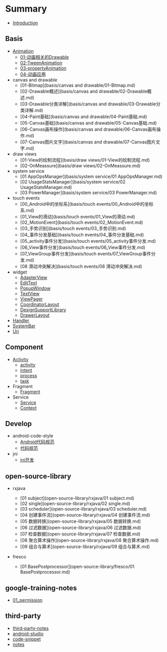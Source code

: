 # Summary

* [Introduction](README.md)

## Basis

* [Animation](basis/animation.md)
  * [01-动画相关的Drawable](basis/animation/01-动画相关的Drawable.md)
  * [02-TweenAnimation](basis/animation/02-TweenAnimation.md)
  * [03-propertyAnimation](basis/animation/03-propertyAnimation.md)
  * [04-动画应用](basis/animation/04-动画应用.md)
* canvas and drawable
  * [01-Bitmap](basis/canvas and drawable/01-Bitmap.md)
  * [02-Drawable概述](basis/canvas and drawable/02-Drawable概述.md)
  * [03-Drawable分类详解](basis/canvas and drawable/03-Drawable分类详解.md)
  * [04-Paint基础](basis/canvas and drawable/04-Paint基础.md)
  * [05-Canvas基础](basis/canvas and drawable/05-Canvas基础.md)
  * [06-Canvas画布操作](basis/canvas and drawable/06-Canvas画布操作.md)
  * [07-Canvas图片文字](basis/canvas and drawable/07-Canvas图片文字.md)
* draw views
  * [01-View的绘制流程](basis/draw views/01-View的绘制流程.md)
  * [02-OnMeassure](basis/draw views/02-OnMeassure.md)
* system service
  * [01 AppOpsManager](basis/system service/01 AppOpsManager.md)
  * [02 UsageStatsManager](basis/system service/02 UsageStatsManager.md)
  * [03 PowerManager](basis/system service/03 PowerManager.md)
* touch events
  * [00\_Android中的坐标系](basis/touch events/00_Android中的坐标系.md)
  * [01\_View的滑动](basis/touch events/01_View的滑动.md)
  * [02\_MotionEvent](basis/touch events/02_MotionEvent.md)
  * [03\_手势识别](basis/touch events/03_手势识别.md)
  * [04\_事件分发基础](basis/touch events/04_事件分发基础.md)
  * [05\_activity事件分发](basis/touch events/05_activity事件分发.md)
  * [06\_View事件分发](basis/touch events/06_View事件分发.md)
  * [07\_ViewGroup事件分发](basis/touch events/07_ViewGroup事件分发.md)
  * [08 滑动冲突解决](basis/touch events/08 滑动冲突解决.md)
* widget
  * [AdapterView](basis/widget/AdapterView.md)
  * [EditText](basis/widget/EditText.md)
  * [PopupWindow](basis/widget/PopupWindow.md)
  * [TextView](basis/widget/TextView.md)
  * [ViewPager](basis/widget/ViewPager.md)
  * [CoordinatorLayout](basis/widget/CoordinatorLayout.md)
  * [DesignSupportLibrary](basis/widget/DesignSupportLibrary.md)
  * [DrawerLayout](basis/widget/DrawerLayout.md)
* [Handler](basis/Handler.md)
* [SystemBar](basis/SystemBar.md)
* [Uri](basis/Uri.md)

## Component

* [Activity](component/activity.md)
  * [activity](component/activity/activity.md)
  * [intent](component/activity/intent.md)
  * [process](component/activity/process.md)
  * [task](component/activity/task.md)
* Fragment
  * [Fragment](component/fragment/Fragment.md)
* Service
  * [Service](component/service/service.md)
  * [Context](component/Context.md)

## Develop

* android-code-style
  * [Android代码规范](develop/android-code-style/Android代码规范.md)
  * [代码规范](develop/android-code-style/代码规范.md)
* jni
  * [jni开发](develop/jni/Jni开发.md)

## open-source-library

* rxjava
  * [01 subject](open-source-library/rxjava/01 subject.md)
  * [02 single](open-source-library/rxjava/02 single.md)
  * [03 scheduler](open-source-library/rxjava/03 scheduler.md)
  * [04 创建事件流](open-source-library/rxjava/04 创建事件流.md)
  * [05 数据转换](open-source-library/rxjava/05 数据转换.md)
  * [06 过滤数据](open-source-library/rxjava/06 过滤数据.md)
  * [07 检查数据](open-source-library/rxjava/07 检查数据.md)
  * [08 聚合算术操作](open-source-library/rxjava/08 聚合算术操作.md)
  * [09 组合与算术](open-source-library/rxjava/09 组合与算术.md)

* fresco
  * [01 BasePostprocessor](open-source-library/fresco/01 BasePostprocessor.md)

## google-training-notes

* [01\_permission](google-training-notes/01_permission.md)

## third-party

* [third-party-notes](third-party/third-party-notes.md)
* [android-studio](third-party/android-studio.md)
* [code-snippet](third-party/code-snippet.md)
* [notes](third-party/notes.md)